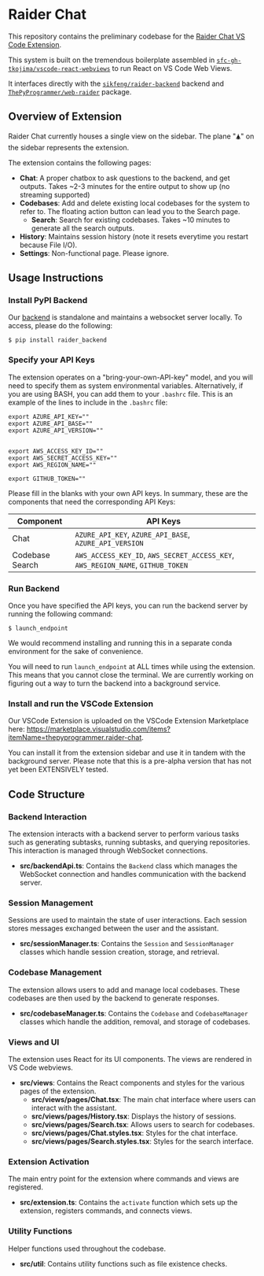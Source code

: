 # Raider Chat

This repository contains the preliminary codebase for the [Raider Chat VS Code Extension](https://marketplace.visualstudio.com/items?itemName=thepyprogrammer.raider-chat).

This system is built on the tremendous boilerplate assembled in [`sfc-gh-tkojima/vscode-react-webviews`](https://github.com/sfc-gh-tkojima/vscode-react-webviews) to run React on VS Code Web Views.

It interfaces directly with the [`sikfeng/raider-backend`](https://github.com/sikfeng/raider-backend) backend and [`ThePyProgrammer/web-raider`](https://github.com/ThePyProgrammer/web-raider) package.

## Overview of Extension

Raider Chat currently houses a single view on the sidebar. The plane "🛦" on the sidebar represents the extension.

The extension contains the following pages:

- **Chat**: A proper chatbox to ask questions to the backend, and get outputs. Takes ~2-3 minutes for the entire output to show up (no streaming supported)
- **Codebases**: Add and delete existing local codebases for the system to refer to. The floating action button can lead you to the Search page.
  - **Search**: Search for existing codebases. Takes ~10 minutes to generate all the search outputs.
- **History**: Maintains session history (note it resets everytime you restart because File I/O).
- **Settings**: Non-functional page. Please ignore.

## Usage Instructions

### Install PyPI Backend

Our [backend](https://github.com/sikfeng/raider-backend) is standalone and maintains a websocket server locally. To access, please do the following:

```shell
$ pip install raider_backend
```

### Specify your API Keys

The extension operates on a "bring-your-own-API-key" model, and you will need to specify them as system environmental variables. Alternatively, if you are using BASH, you can add them to your `.bashrc` file. This is an example of the lines to include in the `.bashrc` file:

```shell
export AZURE_API_KEY=""
export AZURE_API_BASE=""
export AZURE_API_VERSION=""


export AWS_ACCESS_KEY_ID=""
export AWS_SECRET_ACCESS_KEY=""
export AWS_REGION_NAME=""

export GITHUB_TOKEN=""
```

Please fill in the blanks with your own API keys. In summary, these are the components that need the corresponding API Keys:

| Component       | API Keys                                                                        |
| --------------- | ------------------------------------------------------------------------------- |
| Chat            | `AZURE_API_KEY`, `AZURE_API_BASE`, `AZURE_API_VERSION`                          |
| Codebase Search | `AWS_ACCESS_KEY_ID`, `AWS_SECRET_ACCESS_KEY`, `AWS_REGION_NAME`, `GITHUB_TOKEN` |

### Run Backend

Once you have specified the API keys, you can run the backend server by running the following command:

```shell
$ launch_endpoint
```

We would recommend installing and running this in a separate conda environment for the sake of convenience.

You will need to run `launch_endpoint` at ALL times while using the extension. This means that you cannot close the terminal. We are currently working on figuring out a way to turn the backend into a background service.

### Install and run the VSCode Extension

Our VSCode Extension is uploaded on the VSCode Extension Marketplace here: https://marketplace.visualstudio.com/items?itemName=thepyprogrammer.raider-chat.

You can install it from the extension sidebar and use it in tandem with the background server. Please note that this is a pre-alpha version that has not yet been EXTENSIVELY tested.

## Code Structure

### Backend Interaction

The extension interacts with a backend server to perform various tasks such as generating subtasks, running subtasks, and querying repositories. This interaction is managed through WebSocket connections.

- **src/backendApi.ts**: Contains the `Backend` class which manages the WebSocket connection and handles communication with the backend server.

### Session Management

Sessions are used to maintain the state of user interactions. Each session stores messages exchanged between the user and the assistant.

- **src/sessionManager.ts**: Contains the `Session` and `SessionManager` classes which handle session creation, storage, and retrieval.

### Codebase Management

The extension allows users to add and manage local codebases. These codebases are then used by the backend to generate responses.

- **src/codebaseManager.ts**: Contains the `Codebase` and `CodebaseManager` classes which handle the addition, removal, and storage of codebases.

### Views and UI

The extension uses React for its UI components. The views are rendered in VS Code webviews.

- **src/views**: Contains the React components and styles for the various pages of the extension.
  - **src/views/pages/Chat.tsx**: The main chat interface where users can interact with the assistant.
  - **src/views/pages/History.tsx**: Displays the history of sessions.
  - **src/views/pages/Search.tsx**: Allows users to search for codebases.
  - **src/views/pages/Chat.styles.tsx**: Styles for the chat interface.
  - **src/views/pages/Search.styles.tsx**: Styles for the search interface.

### Extension Activation

The main entry point for the extension where commands and views are registered.

- **src/extension.ts**: Contains the `activate` function which sets up the extension, registers commands, and connects views.

### Utility Functions

Helper functions used throughout the codebase.

- **src/util**: Contains utility functions such as file existence checks.
